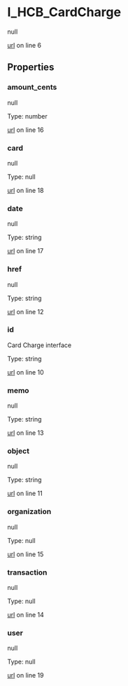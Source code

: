 # I_HCB_CardCharge

null 

[url](https://github.com/devramsean0/hcb.js/blob/ba25b50/src/api_schemas/card_charge.ts#L6) on line 6  

## Properties
### amount_cents

null 

Type: number  

[url](https://github.com/devramsean0/hcb.js/blob/ba25b50/src/api_schemas/card_charge.ts#L16) on line 16  

### card

null 

Type: null  

[url](https://github.com/devramsean0/hcb.js/blob/ba25b50/src/api_schemas/card_charge.ts#L18) on line 18  

### date

null 

Type: string  

[url](https://github.com/devramsean0/hcb.js/blob/ba25b50/src/api_schemas/card_charge.ts#L17) on line 17  

### href

null 

Type: string  

[url](https://github.com/devramsean0/hcb.js/blob/ba25b50/src/api_schemas/card_charge.ts#L12) on line 12  

### id

Card Charge interface 

Type: string  

[url](https://github.com/devramsean0/hcb.js/blob/ba25b50/src/api_schemas/card_charge.ts#L10) on line 10  

### memo

null 

Type: string  

[url](https://github.com/devramsean0/hcb.js/blob/ba25b50/src/api_schemas/card_charge.ts#L13) on line 13  

### object

null 

Type: string  

[url](https://github.com/devramsean0/hcb.js/blob/ba25b50/src/api_schemas/card_charge.ts#L11) on line 11  

### organization

null 

Type: null  

[url](https://github.com/devramsean0/hcb.js/blob/ba25b50/src/api_schemas/card_charge.ts#L15) on line 15  

### transaction

null 

Type: null  

[url](https://github.com/devramsean0/hcb.js/blob/ba25b50/src/api_schemas/card_charge.ts#L14) on line 14  

### user

null 

Type: null  

[url](https://github.com/devramsean0/hcb.js/blob/ba25b50/src/api_schemas/card_charge.ts#L19) on line 19  
